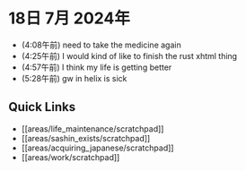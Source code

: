 # 18日 7月 2024年
- (4:08午前) need to take the medicine again
- (4:25午前) I would kind of like to finish the rust xhtml thing
- (4:57午前) I think my life is getting better
- (5:28午前) gw in helix is sick


 



## Quick Links
- [[areas/life_maintenance/scratchpad]]
- [[areas/sashin_exists/scratchpad]]
- [[areas/acquiring_japanese/scratchpad]]
- [[areas/work/scratchpad]]
